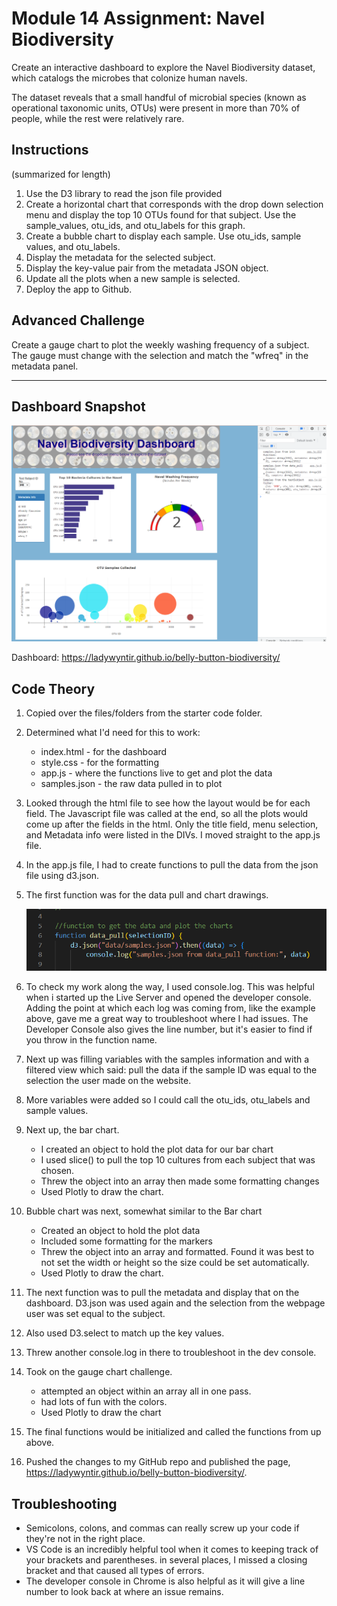 # Module 14 Assignment: Navel Biodiversity

Create an interactive dashboard to explore the Navel Biodiversity dataset, which catalogs the microbes that colonize human navels.

The dataset reveals that a small handful of microbial species (known as operational taxonomic units, OTUs) were present in more than 70% of people, while the rest were relatively rare.

## Instructions
(summarized for length)

1. Use the D3 library to read the json file provided
2. Create a horizontal chart that corresponds with the drop down selection menu and display the top 10 OTUs found for that subject. Use the sample_values, otu_ids, and otu_labels for this graph.
3. Create a bubble chart to display each sample. Use otu_ids, sample values, and otu_labels.
4. Display the metadata for the selected subject.
5. Display the key-value pair from the metadata JSON object.
6. Update all the plots when a new sample is selected.
7. Deploy the app to Github.

## Advanced Challenge
Create a gauge chart to plot the weekly washing frequency of a subject. The gauge must change with the selection and match the "wfreq" in the metadata panel.

---

## Dashboard Snapshot
<img src="https://github.com/ladywyntir/belly-button-biodiversity/blob/main/Images/marj_dashboard.png">

Dashboard: https://ladywyntir.github.io/belly-button-biodiversity/

## Code Theory
1. Copied over the files/folders from the starter code folder.
2. Determined what I'd need for this to work: 
    * index.html - for the dashboard
    * style.css - for the formatting
    * app.js - where the functions live to get and plot the data
    * samples.json - the raw data pulled in to plot
3. Looked through the html file to see how the layout would be for each field. The Javascript file was called at the end, so all the plots would come up after the fields in the html. Only the title field, menu selection, and Metadata info were listed in the DIVs. I moved straight to the app.js file.
4. In the app.js file, I had to create functions to pull the data from the json file using d3.json.
5. The first function was for the data pull and chart drawings.

    <img src="https://github.com/ladywyntir/belly-button-biodiversity/blob/main/Images/D3_json_example.png">

6. To check my work along the way, I used console.log. This was helpful when i started up the Live Server and opened the developer console. Adding the point at which each log was coming from, like the example above, gave me a great way to troubleshoot where I had issues.  The Developer Console also gives the line number, but it's easier to find if you throw in the function name.
7. Next up was filling variables with the samples information and with a filtered view which said: pull the data if the sample ID was equal to the selection the user made on the website.
8. More variables were added so I could call the otu_ids, otu_labels and sample values.
9. Next up, the bar chart.
    * I created an object to hold the plot data for our bar chart
    * I used slice() to pull the top 10 cultures from each subject that was chosen.
    * Threw the object into an array then made some formatting changes
    * Used Plotly to draw the chart.
10. Bubble chart was next, somewhat similar to the Bar chart
    * Created an object to hold the plot data
    * Included some formatting for the markers
    * Threw the object into an array and formatted. Found it was best to not set the width or height so the size could be set automatically.
    * Used Plotly to draw the chart.
11. The next function was to pull the metadata and display that on the dashboard. D3.json was used again and the selection from the webpage user was set equal to the subject.
12. Also used D3.select to match up the key values.
13. Threw another console.log in there to troubleshoot in the dev console.
14. Took on the gauge chart challenge. 
    * attempted an object within an array all in one pass.
    * had lots of fun with the colors.
    * Used Plotly to draw the chart
15. The final functions would be initialized and called the functions from up above. 
16. Pushed the changes to my GitHub repo and published the page, https://ladywyntir.github.io/belly-button-biodiversity/.

## Troubleshooting 
* Semicolons, colons, and commas can really screw up your code if they're not in the right place.
* VS Code is an incredibly helpful tool when it comes to keeping track of your brackets and parentheses. in several places, I missed a closing bracket and that caused all types of errors.
* The developer console in Chrome is also helpful as it will give a line number to look back at where an issue remains.


     

 





